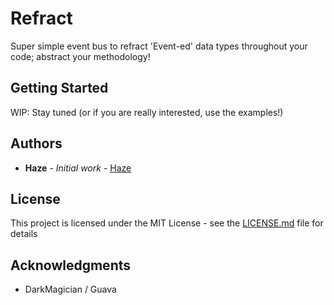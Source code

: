 # Refract

Super simple event bus to refract 'Event-ed' data types throughout your code; abstract your methodology!

## Getting Started

WIP: Stay tuned (or if you are really interested, use the examples!)

## Authors

* **Haze** - *Initial work* - [Haze](https://github.com/hvze)

## License

This project is licensed under the MIT License - see the [LICENSE.md](LICENSE.md) file for details

## Acknowledgments

* DarkMagician / Guava